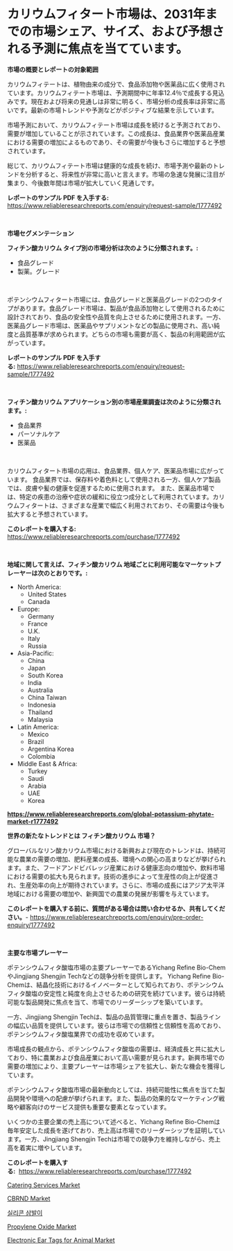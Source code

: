 <p><h1>カリウムフィタート市場は、2031年までの市場シェア、サイズ、および予想される予測に焦点を当てています。</h1></p><p><strong>市場の概要とレポートの対象範囲</strong></p>
<p><p>カリウムフィテートは、植物由来の成分で、食品添加物や医薬品に広く使用されています。カリウムフィテート市場は、予測期間中に年率12.4％で成長する見込みです。現在および将来の見通しは非常に明るく、市場分析の成長率は非常に高いです。最新の市場トレンドや予測などがポジティブな結果を示しています。</p><p>市場予測において、カリウムフィテート市場は成長を続けると予測されており、需要が増加していることが示されています。この成長は、食品業界や医薬品産業における需要の増加によるものであり、その需要が今後もさらに増加すると予想されています。</p><p>総じて、カリウムフィテート市場は健康的な成長を続け、市場予測や最新のトレンドを分析すると、将来性が非常に高いと言えます。市場の急速な発展に注目が集まり、今後数年間は市場が拡大していく見通しです。</p></p>
<p><strong>レポートのサンプル PDF を入手する:</strong> <a href="https://www.reliableresearchreports.com/enquiry/request-sample/1777492">https://www.reliableresearchreports.com/enquiry/request-sample/1777492</a></p>
<p>&nbsp;</p>
<p><strong>市場セグメンテーション</strong></p>
<p><strong>フィチン酸カリウム タイプ別の市場分析は次のように分類されます。:</strong></p>
<p><ul><li>食品グレード</li><li>製薬。グレード</li></ul></p>
<p>&nbsp;</p>
<p><p>ポテンシウムフィタート市場には、食品グレードと医薬品グレードの2つのタイプがあります。食品グレード市場は、製品が食品添加物として使用されるために設計されており、食品の安全性や品質を向上させるために使用されます。一方、医薬品グレード市場は、医薬品やサプリメントなどの製品に使用され、高い純度と品質基準が求められます。どちらの市場も需要が高く、製品の利用範囲が広がっています。</p></p>
<p><strong>レポートのサンプル PDF を入手する:</strong>&nbsp;<a href="https://www.reliableresearchreports.com/enquiry/request-sample/1777492">https://www.reliableresearchreports.com/enquiry/request-sample/1777492</a></p>
<p>&nbsp;</p>
<p><strong> フィチン酸カリウム アプリケーション別の市場産業調査は次のように分類されます。:</strong></p>
<p><ul><li>食品業界</li><li>パーソナルケア</li><li>医薬品</li></ul></p>
<p>&nbsp;</p>
<p><p>カリウムフィタート市場の応用は、食品業界、個人ケア、医薬品市場に広がっています。 食品業界では、保存料や着色料として使用される一方、個人ケア製品では、皮膚や髪の健康を促進するために使用されます。 また、医薬品市場では、特定の疾患の治療や症状の緩和に役立つ成分として利用されています。カリウムフィタートは、さまざまな産業で幅広く利用されており、その需要は今後も拡大すると予想されています。</p></p>
<p><strong>このレポートを購入する:</strong>&nbsp; <a href="https://www.reliableresearchreports.com/purchase/1777492">https://www.reliableresearchreports.com/purchase/1777492</a></p>
<p>&nbsp;</p>
<p><strong>地域に関して言えば、フィチン酸カリウム 地域ごとに利用可能なマーケットプレーヤーは次のとおりです。:</strong></p>
<p><ul>
    <li>
        North America:
        <ul>
            <li>United States</li>
            <li>Canada</li>
        </ul>
    </li>
    <li>
        Europe:
        <ul>
            <li>Germany</li>
            <li>France</li>
            <li>U.K.</li>
            <li>Italy</li>
            <li>Russia</li>
        </ul>
    </li>
    <li>
        Asia-Pacific:
        <ul>
            <li>China</li>
            <li>Japan</li>
            <li>South Korea</li>
            <li>India</li>
            <li>Australia</li>
            <li>China Taiwan</li>
            <li>Indonesia</li>
            <li>Thailand</li>
            <li>Malaysia</li>
        </ul>
    </li>
    <li>
        Latin America:
        <ul>
            <li>Mexico</li>
            <li>Brazil</li>
            <li>Argentina Korea</li>
            <li>Colombia</li>
        </ul>
    </li>
    <li>
        Middle East & Africa:
        <ul>
            <li>Turkey</li>
            <li>Saudi</li>
            <li>Arabia</li>
            <li>UAE</li>
            <li>Korea</li>
        </ul>
    </li>
    </ul></p>
<p><strong><a href="https://www.reliableresearchreports.com/global-potassium-phytate-market-r1777492">https://www.reliableresearchreports.com/global-potassium-phytate-market-r1777492</a></strong>&nbsp;</p>
<p><strong>世界の新たなトレンドとは フィチン酸カリウム 市場？</strong></p>
<p><p>グローバルなリン酸カリウム市場における新興および現在のトレンドは、持続可能な農業の需要の増加、肥料産業の成長、環境への関心の高まりなどが挙げられます。また、フードアンドビバレッジ産業における健康志向の増加や、飲料市場における需要の拡大も見られます。技術の進歩によって生産性の向上が促進され、生産効率の向上が期待されています。さらに、市場の成長にはアジア太平洋地域における需要の増加や、新興国での農業の発展が影響を与えています。</p></p>
<p><strong>このレポートを購入する前に、質問がある場合は問い合わせるか、共有してください。</strong>- <a href="https://www.reliableresearchreports.com/enquiry/pre-order-enquiry/1777492">https://www.reliableresearchreports.com/enquiry/pre-order-enquiry/1777492</a></p>
<p>&nbsp;</p>
<p><strong>主要な市場プレーヤー</strong></p>
<p><p>ポテンシウムフィタ酸塩市場の主要プレーヤーであるYichang Refine Bio-ChemやJingjiang Shengjin Techなどの競争分析を提供します。 Yichang Refine Bio-Chemは、結晶化技術におけるイノベーターとして知られており、ポテンシウムフィタ酸塩の安定性と純度を向上させるための研究を続けています。彼らは持続可能な製品開発に焦点を当て、市場でのリーダーシップを築いています。</p><p>一方、Jingjiang Shengjin Techは、製品の品質管理に重点を置き、製品ラインの幅広い品質を提供しています。彼らは市場での信頼性と信頼性を高めており、ポテンシウムフィタ酸塩業界での成功を収めています。</p><p>市場成長の観点から、ポテンシウムフィタ酸塩の需要は、経済成長と共に拡大しており、特に農業および食品産業において高い需要が見られます。新興市場での需要の増加により、主要プレーヤーは市場シェアを拡大し、新たな機会を獲得しています。</p><p>ポテンシウムフィタ酸塩市場の最新動向としては、持続可能性に焦点を当てた製品開発や環境への配慮が挙げられます。また、製品の効果的なマーケティング戦略や顧客向けのサービス提供も重要な要素となっています。</p><p>いくつかの主要企業の売上高について述べると、Yichang Refine Bio-Chemは毎年安定した成長を遂げており、売上高は市場でのリーダーシップを証明しています。一方、Jingjiang Shengjin Techは市場での競争力を維持しながら、売上高を着実に増やしています。</p></p>
<p><strong>このレポートを購入する:</strong>&nbsp;&nbsp;<a href="https://www.reliableresearchreports.com/purchase/1777492">https://www.reliableresearchreports.com/purchase/1777492</a></p>
<p><p><a href="https://github.com/gulaimolin/Market-Research-Report-List-4/blob/main/catering-services-market.md">Catering Services Market</a></p><p><a href="https://github.com/mauripalmi/Market-Research-Report-List-2/blob/main/cbrnd-market.md">CBRND Market</a></p><p><a href="https://github.com/vs019sa3m8x/Market-Research-Report-List-1/blob/main/917992523676.md">실리콘 삼발이</a></p><p><a href="https://issuu.com/reportprime-2/docs/propylene-oxide-market-size-2030.pptx">Propylene Oxide Market</a></p><p><a href="https://military-diascia-e68.notion.site/Electronic-Ear-Tags-for-Animal-Market-Research-Report-Its-History-and-Forecast-2024-to-2031-06ed6960d36b4355adfb9b76305917d2">Electronic Ear Tags for Animal Market</a></p></p>